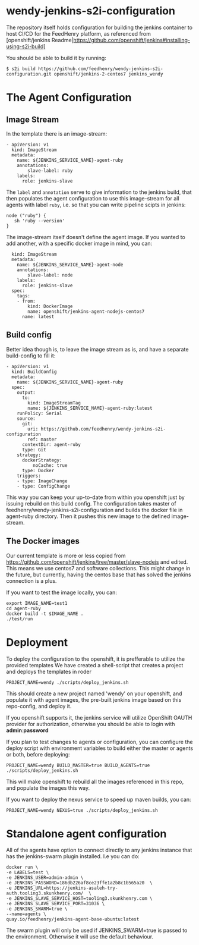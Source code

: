 # wendy-jenkins-s2i-configuration
The repository itself holds configuration for building the jenkins container to host CI/CD for the FeedHenry platform,
as referenced from [openshift/jenkins Readme|https://github.com/openshift/jenkins#installing-using-s2i-build]

You should be able to build it by running:

```
$ s2i build https://github.com/feedhenry/wendy-jenkins-s2i-configuration.git openshift/jenkins-2-centos7 jenkins_wendy
```

# The Agent Configuration

## Image Stream

In the template there is an image-stream:

```
- apiVersion: v1
  kind: ImageStream
  metadata:
    name: ${JENKINS_SERVICE_NAME}-agent-ruby
    annotations:
        slave-label: ruby
    labels:
      role: jenkins-slave
```

The `label` and `annotation` serve to give information to the jenkins build,
that then populates the agent configuration to use this image-stream for all agents with
label `ruby`, i.e. so that you can write pipeline scipts in jenkins:

```
node ("ruby") {
   sh 'ruby --version'
}
```

The image-stream itself doesn't define the agent image. If you wanted to add another,
with a specific docker image in mind, you can:

```
  kind: ImageStream
  metadata:
    name: ${JENKINS_SERVICE_NAME}-agent-node
    annotations:
        slave-label: node
    labels:
      role: jenkins-slave
  spec:
    tags:
    - from:
        kind: DockerImage
        name: openshift/jenkins-agent-nodejs-centos7
      name: latest
```

## Build config

Better idea though is, to leave the image stream as is, and have a separate build-config to fill it:

```
- apiVersion: v1
  kind: BuildConfig
  metadata:
    name: ${JENKINS_SERVICE_NAME}-agent-ruby
  spec:
    output:
      to:
        kind: ImageStreamTag
        name: ${JENKINS_SERVICE_NAME}-agent-ruby:latest
    runPolicy: Serial
    source:
      git:
        uri: https://github.com/feedhenry/wendy-jenkins-s2i-configuration
        ref: master
      contextDir: agent-ruby
      type: Git
    strategy:
      dockerStrategy:
          noCache: true
      type: Docker
    triggers:
    - type: ImageChange
    - type: ConfigChange
```

This way you can keep your up-to-date from within you openshift just by issuing rebuild on
this build config. The configuration takes master of feedhenry/wendy-jenkins-s2i-configuration
and builds the docker file in agent-ruby directory.
Then it pushes this new image to the defined image-stream.

## The Docker images

Our current template is more or less copied from https://github.com/openshift/jenkins/tree/master/slave-nodejs and edited.
This means we use centos7 and software collections. This might change in the future, but currently,
having the centos base that has solved the jenkins connection is a plus.

If you want to test the image locally, you can:

```
export IMAGE_NAME=test1
cd agent-ruby
docker build -t $IMAGE_NAME .
./test/run
```

# Deployment

To deploy the configuration to the openshift, it is prefferable to utilize the provided templates
We have created a shell-script that creates a project and deploys the templates in roder

```
PROJECT_NAME=wendy ./scripts/deploy_jenkins.sh
```

This should create a new project named 'wendy' on your openshift, and populate it with agent images,
the pre-built jenkins image based on this repo-config, and deploy it.

If you openshift supports it, the jenkins service will utilize OpenShift OAUTH provider for authorization,
otherwise you should be able to login with **admin**:**password**

If you plan to test changes to agents or configuration, you can configure the
 deploy script with environment variables to build either the master or agents
 or both, before deploying:

```
PROJECT_NAME=wendy BUILD_MASTER=true BUILD_AGENTS=true ./scripts/deploy_jenkins.sh
```

This will make openshift to rebuild all the images referenced in this repo,
and populate the images this way.

If you want to deploy the nexus service to speed up maven builds, you can:

```
PROJECT_NAME=wendy NEXUS=true ./scripts/deploy_jenkins.sh
```

# Standalone agent configuration

All of the agents have option to connect directly to any jenkins instance that has the jenkins-swarm plugin installed.
I.e you can do:

```
docker run \
-e LABELS=test \
-e JENKINS_USER=admin-admin \
-e JENKINS_PASSWORD=186db226af8ce23ffe1a2b8c1b565a20  \
-e JENKINS_URL=https://jenkins-asaleh-try-auth.tooling3.skunkhenry.com/  \
-e JENKINS_SLAVE_SERVICE_HOST=tooling3.skunkhenry.com \
-e JENKINS_SLAVE_SERVICE_PORT=31036 \
-e JENKINS_SWARM=true \
--name=agents \
quay.io/feedhenry/jenkins-agent-base-ubuntu:latest
```

The swarm plugin will only be used if JENKINS_SWARM=true is passed to the environment. Otherwise it will use the default behaviour.
